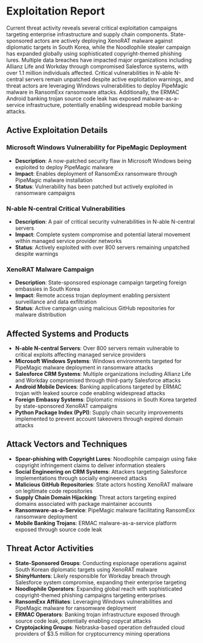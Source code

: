# Exploitation Report

Current threat activity reveals several critical exploitation campaigns targeting enterprise infrastructure and supply chain components. State-sponsored actors are actively deploying XenoRAT malware against diplomatic targets in South Korea, while the Noodlophile stealer campaign has expanded globally using sophisticated copyright-themed phishing lures. Multiple data breaches have impacted major organizations including Allianz Life and Workday through compromised Salesforce systems, with over 1.1 million individuals affected. Critical vulnerabilities in N-able N-central servers remain unpatched despite active exploitation warnings, and threat actors are leveraging Windows vulnerabilities to deploy PipeMagic malware in RansomExx ransomware attacks. Additionally, the ERMAC Android banking trojan source code leak has exposed malware-as-a-service infrastructure, potentially enabling widespread mobile banking attacks.

## Active Exploitation Details

### Microsoft Windows Vulnerability for PipeMagic Deployment
- **Description**: A now-patched security flaw in Microsoft Windows being exploited to deploy PipeMagic malware
- **Impact**: Enables deployment of RansomExx ransomware through PipeMagic malware installation
- **Status**: Vulnerability has been patched but actively exploited in ransomware campaigns

### N-able N-central Critical Vulnerabilities
- **Description**: A pair of critical security vulnerabilities in N-able N-central servers
- **Impact**: Complete system compromise and potential lateral movement within managed service provider networks
- **Status**: Actively exploited with over 800 servers remaining unpatched despite warnings

### XenoRAT Malware Campaign
- **Description**: State-sponsored espionage campaign targeting foreign embassies in South Korea
- **Impact**: Remote access trojan deployment enabling persistent surveillance and data exfiltration
- **Status**: Active campaign using malicious GitHub repositories for malware distribution

## Affected Systems and Products

- **N-able N-central Servers**: Over 800 servers remain vulnerable to critical exploits affecting managed service providers
- **Microsoft Windows Systems**: Windows environments targeted for PipeMagic malware deployment in ransomware attacks
- **Salesforce CRM Systems**: Multiple organizations including Allianz Life and Workday compromised through third-party Salesforce attacks
- **Android Mobile Devices**: Banking applications targeted by ERMAC trojan with leaked source code enabling widespread attacks
- **Foreign Embassy Systems**: Diplomatic missions in South Korea targeted by state-sponsored XenoRAT campaigns
- **Python Package Index (PyPI)**: Supply chain security improvements implemented to prevent account takeovers through expired domain attacks

## Attack Vectors and Techniques

- **Spear-phishing with Copyright Lures**: Noodlophile campaign using fake copyright infringement claims to deliver information stealers
- **Social Engineering on CRM Systems**: Attackers targeting Salesforce implementations through socially engineered attacks
- **Malicious GitHub Repositories**: State actors hosting XenoRAT malware on legitimate code repositories
- **Supply Chain Domain Hijacking**: Threat actors targeting expired domains associated with package maintainer accounts
- **Ransomware-as-a-Service**: PipeMagic malware facilitating RansomExx ransomware deployment
- **Mobile Banking Trojans**: ERMAC malware-as-a-service platform exposed through source code leak

## Threat Actor Activities

- **State-Sponsored Groups**: Conducting espionage operations against South Korean diplomatic targets using XenoRAT malware
- **ShinyHunters**: Likely responsible for Workday breach through Salesforce system compromise, expanding their enterprise targeting
- **Noodlophile Operators**: Expanding global reach with sophisticated copyright-themed phishing campaigns targeting enterprises
- **RansomExx Affiliates**: Leveraging Windows vulnerabilities and PipeMagic malware for ransomware deployment
- **ERMAC Operators**: Banking trojan infrastructure exposed through source code leak, potentially enabling copycat attacks
- **Cryptojacking Groups**: Nebraska-based operation defrauded cloud providers of $3.5 million for cryptocurrency mining operations